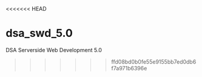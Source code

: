 <<<<<<< HEAD
# dsa_swd_5.0
DSA Serverside Web Development 5.0
>>>>>>> ffd08bd0b0fe55e9155bb7ed0db6f7a971b6396e
